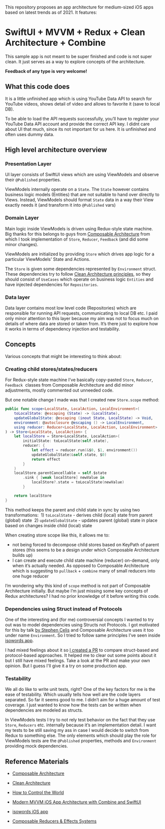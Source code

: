 This repository proposes an app architecture for medium-sized iOS apps based on latest trends as of 2021. It features:

# SwiftUI + MVVM + Redux + Clean Architecture + Combine

This sample app is not meant to be super finished and code is not super clean. It just serves as a way to explore concepts of the architecture.

**Feedback of any type is very welcome!**

## What this code does

It is a little unfinished app which is using YouTube Data API to search for YouTube videos, shows detail of video and allows to favorite it (save to local DB).

To be able to load the API requests successfully, you’ll have to register your YouTube Data API account and provide the correct API key.
I didnt care about UI that much, since its not important for us here. It is unfinished and often uses dummy data.

## High level architecture overview

### Presentation Layer

UI layer consists of SwiftUI views which are using ViewModels and observe their `@Published` properties.

ViewModels internally operate on a `State`. The `State` however contains business logic models (Entities) that are not suitable to hand over directly to Views. Instead, ViewModels should format `State` data in a way their View exactly needs it (and transform it into `@Published` vars)

### Domain Layer

Main logic inside ViewModels is driven using Redux-style state machine. Big thanks for this belongs to guys from [Composable Architecture](https://github.com/pointfreeco/swift-composable-architecture) from which I took implementation of `Store`, `Reducer`, `Feedback` (and did some minor changes).

ViewModels are initialized by providing `Store` which drives app logic for a particular ViewModels' State and Actions. 

The `Store` is given some dependencies represented by `Environment` struct. These dependencies try to follow [Clean Architecture principles](https://tech.olx.com/clean-architecture-and-mvvm-on-ios-c9d167d9f5b3), so they should consist of `UseCases` which operate on business logic `Entities` and have injected dependencies for `Repositories`.

### Data layer

Data layer contains most low level code (Repositories) which are responsible for running API requests, communicating to local DB etc. I paid only minor attention to this layer because my aim was not to focus much on details of where data are stored or taken from. It’s there just to explore how it works in terms of dependency injection and testability.


## Concepts

Various concepts that might be interesting to think about:

### Creating child stores/states/reducers

For Redux-style state machine I’ve basically copy-pasted `Store`, `Reducer`, `Feedback`  classes from Composable Architecture and did minor adjustments, mostly commented out unneeded code.

But one notable change I made was that I created new `Store.scope` method:

```swift
public func scope<LocalState, LocalAction, LocalEnvironment>(
    toLocalState: @escaping (State) -> (LocalState),
    updateGlobalState: @escaping (inout State, LocalState) -> Void,
    environment: @autoclosure @escaping () -> LocalEnvironment,
    using reducer: Reducer<LocalState, LocalAction, LocalEnvironment>
) -> Store<LocalState, LocalAction> {
    let localStore = Store<LocalState, LocalAction>(
        initialState: toLocalState(self.state),
        reducer: {
            let effect = reducer.run(&$0, $1, environment())
            updateGlobalState(&self.state, $0)
            return effect
        }
    )
    localStore.parentCancellable = self.$state
        .sink { [weak localStore] newValue in
            localStore?.state = toLocalState(newValue)
        }

    return localStore
}
```

This method keeps the parent and child state in sync by using two transformations:
 1) `toLocalState` - derives child (local) state from parent (global) state
 2) `updateGlobalState` - updates parent (global) state in place based on changes inside child (local) state

When creating store scope like this, it allows me to:
- not being forced to decompose child stores based on KeyPath of parent stores (this seems to be a design under which Composable Architecture builds up)
- I can create and execute child state machine (reducer) on-demand, only when it’s actually needed. As opposed to Composable Architecture which is suggesting to `pullback` + `combine` many of small reducers into one huge reducer

I’m wondering why this kind of `scope` method is not part of Composable Architecture initially. But maybe I’m just missing some key concepts of Redux architectures? I had no prior knowledge of it before writing this code.

### Dependencies using Struct instead of Protocols

One of the interesting and (for me) controversial concepts I wanted to try out was to model dependencies using Structs not Protocols. I got motivated for this by talk [by Stephen Celis](https://www.pointfree.co/blog/posts/21-how-to-control-the-world) and Composable Architecture uses it too under name `Environment`. So I tried to follow same principles I’ve seen inside [isowords app](https://github.com/pointfreeco/isowords).

I had mixed feelings about it so [I created a PR](https://github.com/ibru/my-tube/pull/1) to compare struct-based and protocol-based approaches. It helped me to clear out some points about it but I still have mixed feelings. Take a look at the PR and make your own opinion. 
But I guess I'll give it a try on some production app.

### Testability

We all do like to write unit tests, right?
One of the key factors for me is the ease of testability. Which usually tells how well are the code layers separated. So far it seems good to me.
I didn’t aim for a huge amount of test coverage. I just wanted to know how the tests can be written when dependencies are modeled as structs.

In ViewModels tests I try to not rely test behavior on the fact that they use `Store`, `Reducers` etc. internally because it’s an implementation detail. I want my tests to be still saving my ass in case I would decide to switch from Redux to something else. The only elements which should play the role for ViewModels tests are the `@Published` properties, methods and `Environment` providing mock dependencies.

## Reference Materials

- [Composable Architecture](https://github.com/pointfreeco/swift-composable-architecture)

- [Clean Architecture](https://tech.olx.com/clean-architecture-and-mvvm-on-ios-c9d167d9f5b3)

- [How to Control the World](https://www.pointfree.co/blog/posts/21-how-to-control-the-world)

- [Modern MVVM iOS App Architecture with Combine and SwiftUI](https://www.vadimbulavin.com/modern-mvvm-ios-app-architecture-with-combine-and-swiftui/)

- [isowords iOS app](https://github.com/pointfreeco/isowords)

- [Composable Reducers & Effects Systems](https://www.youtube.com/watch?v=QOIigosUNGU)
